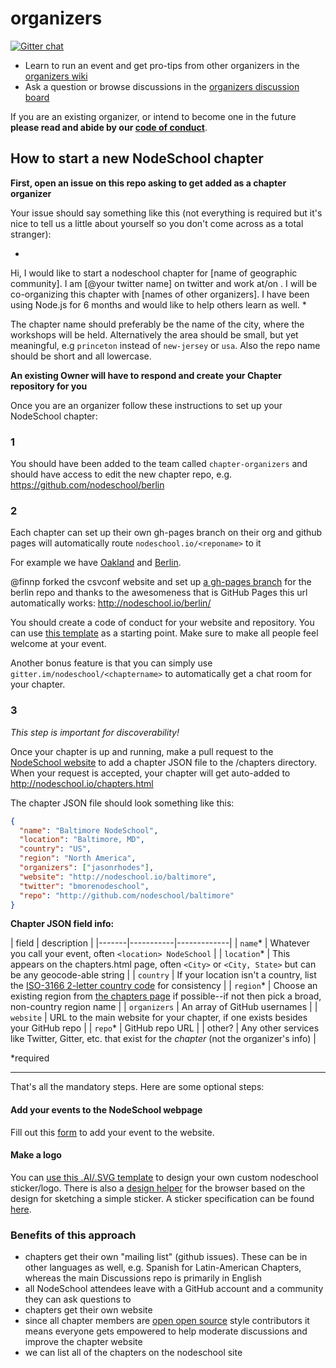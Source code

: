 organizers 
==========

[![Gitter chat](https://badges.gitter.im/nodeschool/organizers.png)](https://gitter.im/nodeschool/organizers)

- Learn to run an event and get pro-tips from other organizers in the [organizers wiki](https://github.com/nodeschool/organizers/wiki)
- Ask a question or browse discussions in the [organizers discussion board](https://github.com/nodeschool/organizers/issues)

If you are an existing organizer, or intend to become one in the future **please read and abide by our [code of conduct](https://github.com/nodeschool/organizers/blob/master/code_of_conduct.md)**.

## How to start a new NodeSchool chapter

**First, open an issue on this repo asking to get added as a chapter organizer**

Your issue should say something like this (not everything is required but it's nice to tell us a little about yourself so you don't come across as a total stranger):

*
Hi, I would like to start a nodeschool chapter for [name of geographic community]. I am [@your twitter name] on twitter and work at/on <name of company or project>. I will be co-organizing this chapter with [names of other organizers]. I have been using Node.js for 6 months and would like to help others learn as well.
*

The chapter name should preferably be the name of the city, where the workshops will
be held. Alternatively the area should be small, but yet meaningful, e.g `princeton` instead of
`new-jersey` or `usa`. Also the repo name should be short and all lowercase.

**An existing Owner will have to respond and create your Chapter repository for you**

Once you are an organizer follow these instructions to set up your NodeSchool chapter:

### 1

You should have been added to the team called `chapter-organizers` and should have access to edit the new chapter repo, e.g. https://github.com/nodeschool/berlin

### 2

Each chapter can set up their own gh-pages branch on their org and github pages will automatically route `nodeschool.io/<reponame>` to it

For example we have [Oakland](https://github.com/nodeschool/oakland) and [Berlin](https://github.com/nodeschool/berlin).

@finnp forked the csvconf website and set up [a gh-pages branch](https://github.com/nodeschool/berlin/tree/gh-pages) for the berlin repo and thanks to the awesomeness that is GitHub Pages this url automatically works: http://nodeschool.io/berlin/

You should create a code of conduct for your website and repository. You can use 
[this template](codeofconduct-template.md) as a starting point. Make sure to make
all people feel welcome at your event.

Another bonus feature is that you can simply use `gitter.im/nodeschool/<chaptername>` to automatically get a chat room for your chapter.

### 3

_This step is important for discoverability!_

Once your chapter is up and running, make a pull request to the [NodeSchool website](https://github.com/nodeschool/nodeschool.github.io/) to add a chapter JSON file to the /chapters directory. When your request is accepted, your chapter will get auto-added to http://nodeschool.io/chapters.html

The chapter JSON file should look something like this: 

```json
{
  "name": "Baltimore NodeSchool",
  "location": "Baltimore, MD",
  "country": "US",
  "region": "North America",
  "organizers": ["jasonrhodes"],
  "website": "http://nodeschool.io/baltimore",
  "twitter": "bmorenodeschool",
  "repo": "http://github.com/nodeschool/baltimore"
}
```

**Chapter JSON field info:**

| field | description |
|-------|-----------|-------------|
| `name`* | Whatever you call your event, often `<location> NodeSchool` |
| `location`* | This appears on the chapters.html page, often `<City>` or `<City, State>` but can be any geocode-able string |
| `country` | If your location isn't a country, list the [ISO-3166 2-letter country code](http://en.wikipedia.org/wiki/ISO_3166-1_alpha-2) for consistency |
| `region`* | Choose an existing region from [the chapters page](http://nodeschool.io/chapters.html) if possible--if not then pick a broad, non-country region name |
| `organizers` | An array of GitHub usernames |
| `website` | URL to the main website for your chapter, if one exists besides your GitHub repo |
| `repo`* | GitHub repo URL |
| other? | Any other services like Twitter, Gitter, etc. that exist for the _chapter_ (not the organizer's info) |

*required

---

That's all the mandatory steps. Here are some optional steps:

#### Add your events to the NodeSchool webpage

Fill out this [form](https://docs.google.com/forms/d/1vYW-Yw82kt_q7WDgBY6gQqFrg3zuD2rDPXEG-cbq7e4/viewform?usp=form_confirm) to add your event to the website.

#### Make a logo

You can [use this .AI/.SVG template](https://github.com/nodeschool/nodeschool.github.io/tree/master/images/make-a-sticker) to design your own custom nodeschool sticker/logo. There is also a [design helper](http://www.finnpauls.de/nodeschool-stickerify/) for the browser based on the design for sketching a simple sticker. A sticker specification can be found [here](https://github.com/terinjokes/StickerConstructorSpec). 


### Benefits of this approach

- chapters get their own "mailing list" (github issues). These can be in other languages as well, e.g. Spanish for Latin-American Chapters, whereas the main Discussions repo is primarily in English
- all NodeSchool attendees leave with a GitHub account and a community they can ask questions to
- chapters get their own website
- since all chapter members are [open open source](https://github.com/rvagg/node-leveldown#contributing) style contributors it means everyone gets empowered to help moderate discussions and improve the chapter website
- we can list all of the chapters on the nodeschool site
